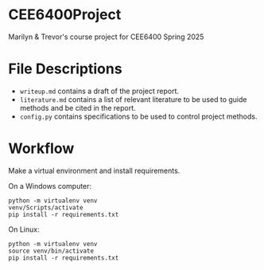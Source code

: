 # CEE6400Project
Marilyn &amp; Trevor's course project for CEE6400 Spring 2025


# File Descriptions
- `writeup.md` contains a draft of the project report.
- `literature.md` contains a list of relevant literature to be used to guide methods and be cited in the report.
- `config.py` contains specifications to be used to control project methods.


# Workflow

Make a virtual environment and install requirements.

On a Windows computer:

```
python -m virtualenv venv
venv/Scripts/activate
pip install -r requirements.txt
```

On Linux:
```
python -m virtualenv venv
source venv/bin/activate
pip install -r requirements.txt
```